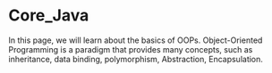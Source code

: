 # Core_Java

In this page, we will learn about the basics of OOPs. Object-Oriented Programming is a paradigm that provides many concepts, such as inheritance, data binding, polymorphism, Abstraction, Encapsulation.
